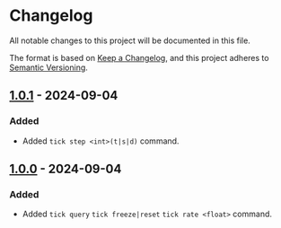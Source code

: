 # Changelog

All notable changes to this project will be documented in this file.

The format is based on [Keep a Changelog](https://keepachangelog.com/en/1.0.0/),
and this project adheres to [Semantic Versioning](https://semver.org/spec/v2.0.0.html).

## [1.0.1] - 2024-09-04

### Added

+ Added `tick step <int>(t|s|d)` command.

## [1.0.0] - 2024-09-04

### Added

+ Added `tick query` `tick freeze|reset` `tick rate <float>` command.

[1.0.1]: https://github.com/odorajbotoj/TickCommand/compare/v1.0.0...v1.0.1
[1.0.0]: https://github.com/odorajbotoj/TickCommand/releases/tag/v1.0.0
